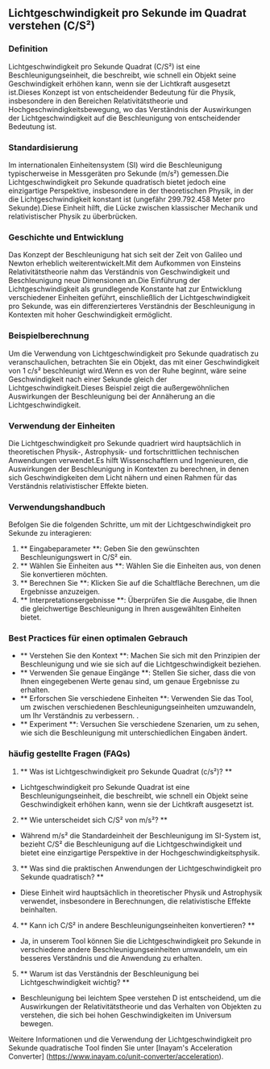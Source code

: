 ## Lichtgeschwindigkeit pro Sekunde im Quadrat verstehen (C/S²)

### Definition
Lichtgeschwindigkeit pro Sekunde Quadrat (C/S²) ist eine Beschleunigungseinheit, die beschreibt, wie schnell ein Objekt seine Geschwindigkeit erhöhen kann, wenn sie der Lichtkraft ausgesetzt ist.Dieses Konzept ist von entscheidender Bedeutung für die Physik, insbesondere in den Bereichen Relativitätstheorie und Hochgeschwindigkeitsbewegung, wo das Verständnis der Auswirkungen der Lichtgeschwindigkeit auf die Beschleunigung von entscheidender Bedeutung ist.

### Standardisierung
Im internationalen Einheitensystem (SI) wird die Beschleunigung typischerweise in Messgeräten pro Sekunde (m/s²) gemessen.Die Lichtgeschwindigkeit pro Sekunde quadratisch bietet jedoch eine einzigartige Perspektive, insbesondere in der theoretischen Physik, in der die Lichtgeschwindigkeit konstant ist (ungefähr 299.792.458 Meter pro Sekunde).Diese Einheit hilft, die Lücke zwischen klassischer Mechanik und relativistischer Physik zu überbrücken.

### Geschichte und Entwicklung
Das Konzept der Beschleunigung hat sich seit der Zeit von Galileo und Newton erheblich weiterentwickelt.Mit dem Aufkommen von Einsteins Relativitätstheorie nahm das Verständnis von Geschwindigkeit und Beschleunigung neue Dimensionen an.Die Einführung der Lichtgeschwindigkeit als grundlegende Konstante hat zur Entwicklung verschiedener Einheiten geführt, einschließlich der Lichtgeschwindigkeit pro Sekunde, was ein differenzierteres Verständnis der Beschleunigung in Kontexten mit hoher Geschwindigkeit ermöglicht.

### Beispielberechnung
Um die Verwendung von Lichtgeschwindigkeit pro Sekunde quadratisch zu veranschaulichen, betrachten Sie ein Objekt, das mit einer Geschwindigkeit von 1 c/s² beschleunigt wird.Wenn es von der Ruhe beginnt, wäre seine Geschwindigkeit nach einer Sekunde gleich der Lichtgeschwindigkeit.Dieses Beispiel zeigt die außergewöhnlichen Auswirkungen der Beschleunigung bei der Annäherung an die Lichtgeschwindigkeit.

### Verwendung der Einheiten
Die Lichtgeschwindigkeit pro Sekunde quadriert wird hauptsächlich in theoretischen Physik-, Astrophysik- und fortschrittlichen technischen Anwendungen verwendet.Es hilft Wissenschaftlern und Ingenieuren, die Auswirkungen der Beschleunigung in Kontexten zu berechnen, in denen sich Geschwindigkeiten dem Licht nähern und einen Rahmen für das Verständnis relativistischer Effekte bieten.

### Verwendungshandbuch
Befolgen Sie die folgenden Schritte, um mit der Lichtgeschwindigkeit pro Sekunde zu interagieren:
1. ** Eingabeparameter **: Geben Sie den gewünschten Beschleunigungswert in C/S² ein.
2. ** Wählen Sie Einheiten aus **: Wählen Sie die Einheiten aus, von denen Sie konvertieren möchten.
3. ** Berechnen Sie **: Klicken Sie auf die Schaltfläche Berechnen, um die Ergebnisse anzuzeigen.
4. ** Interpretationsergebnisse **: Überprüfen Sie die Ausgabe, die Ihnen die gleichwertige Beschleunigung in Ihren ausgewählten Einheiten bietet.

### Best Practices für einen optimalen Gebrauch
- ** Verstehen Sie den Kontext **: Machen Sie sich mit den Prinzipien der Beschleunigung und wie sie sich auf die Lichtgeschwindigkeit beziehen.
- ** Verwenden Sie genaue Eingänge **: Stellen Sie sicher, dass die von Ihnen eingegebenen Werte genau sind, um genaue Ergebnisse zu erhalten.
- ** Erforschen Sie verschiedene Einheiten **: Verwenden Sie das Tool, um zwischen verschiedenen Beschleunigungseinheiten umzuwandeln, um Ihr Verständnis zu verbessern.
.
- ** Experiment **: Versuchen Sie verschiedene Szenarien, um zu sehen, wie sich die Beschleunigung mit unterschiedlichen Eingaben ändert.

### häufig gestellte Fragen (FAQs)

1. ** Was ist Lichtgeschwindigkeit pro Sekunde Quadrat (c/s²)? **
- Lichtgeschwindigkeit pro Sekunde Quadrat ist eine Beschleunigungseinheit, die beschreibt, wie schnell ein Objekt seine Geschwindigkeit erhöhen kann, wenn sie der Lichtkraft ausgesetzt ist.

2. ** Wie unterscheidet sich C/S² von m/s²? **
- Während m/s² die Standardeinheit der Beschleunigung im SI-System ist, bezieht C/S² die Beschleunigung auf die Lichtgeschwindigkeit und bietet eine einzigartige Perspektive in der Hochgeschwindigkeitsphysik.

3. ** Was sind die praktischen Anwendungen der Lichtgeschwindigkeit pro Sekunde quadratisch? **
- Diese Einheit wird hauptsächlich in theoretischer Physik und Astrophysik verwendet, insbesondere in Berechnungen, die relativistische Effekte beinhalten.

4. ** Kann ich C/S² in andere Beschleunigungseinheiten konvertieren? **
- Ja, in unserem Tool können Sie die Lichtgeschwindigkeit pro Sekunde in verschiedene andere Beschleunigungseinheiten umwandeln, um ein besseres Verständnis und die Anwendung zu erhalten.

5. ** Warum ist das Verständnis der Beschleunigung bei Lichtgeschwindigkeit wichtig? **
- Beschleunigung bei leichtem Spee verstehen D ist entscheidend, um die Auswirkungen der Relativitätstheorie und das Verhalten von Objekten zu verstehen, die sich bei hohen Geschwindigkeiten im Universum bewegen.

Weitere Informationen und die Verwendung der Lichtgeschwindigkeit pro Sekunde quadratische Tool finden Sie unter [Inayam's Acceleration Converter] (https://www.inayam.co/unit-converter/acceleration).